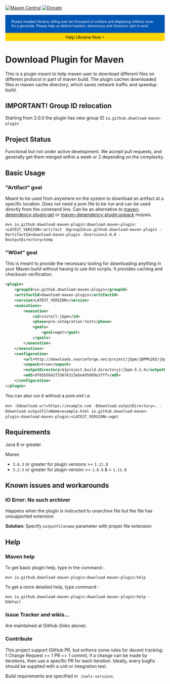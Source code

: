 [![Maven Central](https://img.shields.io/maven-central/v/io.github.download-maven-plugin/download-maven-plugin?color=31c653&label=maven%20central)](https://central.sonatype.com/artifact/io.github.download-maven-plugin/download-maven-plugin)
[![Donate](https://img.shields.io/badge/Donate-PayPal-blue.svg)](https://www.paypal.com/donate/?business=STCX76K8KUT84&no_recurring=0&item_name=Support+download-maven-plugin+project&currency_code=USD)

[![Donate](https://raw.githubusercontent.com/vshymanskyy/StandWithUkraine/main/banner2-direct.svg)](https://stand-with-ukraine.pp.ua/)

# Download Plugin for Maven
This is a plugin meant to help maven user to download different files on different protocol in part of maven build.
The plugin caches downloaded files in maven cache directory, which saves network traffic and speedup build.

## IMPORTANT! Group ID relocation
Starting from 2.0.0 the plugin has new group ID `io.github.download-maven-plugin`

## Project Status

Functional but not under active development. We accept pull requests, and generally get them merged within a week or 2 depending on the complexity.

## Basic Usage

### "Artifact" goal
Meant to be used from anywhere on the system to download an artifact at a specific location.  Does not need a pom file to be run and can be used directly from the command line.
Can be an alternative to [maven-dependency-plugin:get](http://maven.apache.org/plugins/maven-dependency-plugin/get-mojo.html) or [maven-dependency-plugin:unpack](http://maven.apache.org/plugins/maven-dependency-plugin/unpack-mojo.html) mojoes.


```
mvn io.github.download-maven-plugin:download-maven-plugin:<LATEST_VERSION>:artifact -DgroupId=io.github.download-maven-plugin -DartifactId=download-maven-plugin -Dversion=2.0.0 -DoutputDirectory=temp
```

### "WGet" goal
This is meant to provide the necessary tooling for downloading anything in your Maven build without having to use Ant scripts.
It provides caching and checksum verification.
```xml
<plugin>
	<groupId>io.github.download-maven-plugin</groupId>
	<artifactId>download-maven-plugin</artifactId>
	<version>LATEST_VERSION</version>
	<executions>
		<execution>
			<id>install-jbpm</id>
			<phase>pre-integration-test</phase>
			<goals>
				<goal>wget</goal>
			</goals>
		</execution>
	</executions>
	<configuration>
		<url>http://downloads.sourceforge.net/project/jbpm/jBPM%203/jbpm-3.1.4/jbpm-3.1.4.zip</url>
		<unpack>true</unpack>
		<outputDirectory>${project.build.directory}/jbpm-3.1.4</outputDirectory>
		<md5>df65b5642f33676313ebe4d5b69a3fff</md5>
	</configuration>
</plugin>
```

You can also run it without a pom.xml i.e. 

`mvn -Ddownload.url=https://example.com -Ddownload.outputDirectory=. -Ddownload.outputFileName=example.html io.github.download-maven-plugin:download-maven-plugin:<LATEST_VERSION>:wget`

## Requirements

Java 8 or greater

Maven
  - `3.6.3` or greater for plugin versions >= `1.11.0`
  - `3.2.5` or greater for plugin version >= `1.6.9` & < `1.11.0`

## Known issues and workarounds

### IO Error: No such archiver

Happens when the plugin is instructed to unarchive file but the file has unsupported extension

**Solution**: Specify `outputFilename` parameter with proper file extension

## Help

### Maven help

To get basic plugin help, type in the command : 
```
mvn io.github.download-maven-plugin:download-maven-plugin:help
```

To get a more detailed help, type command : 
```
mvn io.github.download-maven-plugin:download-maven-plugin:help -Ddetail
```

### Issue Tracker and wikis...

Are maintained at GitHub (links above).

### Contribute

This project support GitHub PR, but enforce some rules for decent tracking: 1 Change Request == 1 PR == 1 commit, if a change can be made by iterations, then use a specific PR for each iteration.
Ideally, every bugfix should be supplied with a unit or integration test. 

Build requirements are specified in `.tools-versions`.

